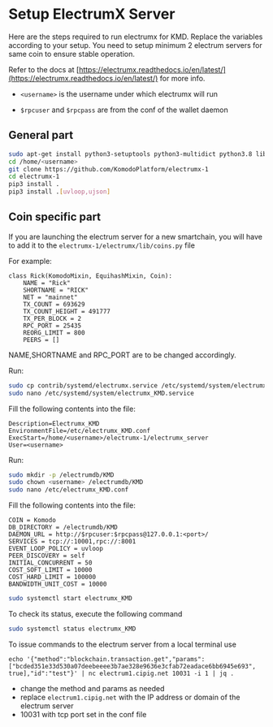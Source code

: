 # Setup ElectrumX Server

Here are the steps required to run electrumx for KMD. Replace the variables according to your setup. You need to setup minimum 2 electrum servers for same coin to ensure stable operation.

Refer to the docs at [https://electrumx.readthedocs.io/en/latest/](https://electrumx.readthedocs.io/en/latest/) for more info.

- `<username>` is the username under which electrumx will run

- `$rpcuser` and `$rpcpass` are from the conf of the wallet daemon

## General part

```bash
sudo apt-get install python3-setuptools python3-multidict python3.8 libleveldb-dev
cd /home/<username>
git clone https://github.com/KomodoPlatform/electrumx-1
cd electrumx-1
pip3 install .
pip3 install .[uvloop,ujson]
```

## Coin specific part

If you are launching the electrum server for a new smartchain, you will have to add it to the `electrumx-1/electrumx/lib/coins.py` file

For example: 

```
class Rick(KomodoMixin, EquihashMixin, Coin):
    NAME = "Rick"
    SHORTNAME = "RICK"
    NET = "mainnet"
    TX_COUNT = 693629
    TX_COUNT_HEIGHT = 491777
    TX_PER_BLOCK = 2
    RPC_PORT = 25435
    REORG_LIMIT = 800
    PEERS = []
```
NAME,SHORTNAME and RPC_PORT are to be changed accordingly.

Run:

```bash
sudo cp contrib/systemd/electrumx.service /etc/systemd/system/electrumx_KMD.service
sudo nano /etc/systemd/system/electrumx_KMD.service
```

Fill the following contents into the file:

```
Description=Electrumx_KMD
EnvironmentFile=/etc/electrumx_KMD.conf
ExecStart=/home/<username>/electrumx-1/electrumx_server
User=<username>
```

Run:

```bash
sudo mkdir -p /electrumdb/KMD
sudo chown <username> /electrumdb/KMD
sudo nano /etc/electrumx_KMD.conf
```

Fill the following contents into the file:

```
COIN = Komodo
DB_DIRECTORY = /electrumdb/KMD
DAEMON_URL = http://$rpcuser:$rpcpass@127.0.0.1:<port>/
SERVICES = tcp://:10001,rpc://:8001
EVENT_LOOP_POLICY = uvloop
PEER_DISCOVERY = self
INITIAL_CONCURRENT = 50
COST_SOFT_LIMIT = 10000
COST_HARD_LIMIT = 100000
BANDWIDTH_UNIT_COST = 10000
```

```bash
sudo systemctl start electrumx_KMD
```

To check its status, execute the following command 

```bash
sudo systemctl status electrumx_KMD
```

To issue commands to the electrum server from a local terminal use 

```
echo '{"method":"blockchain.transaction.get","params":["bcded351e33d530a07deebeeee3b7ae328e9636e3cfab72eadace6bb6945e693", true],"id":"test"}' | nc electrum1.cipig.net 10031 -i 1 | jq .
```

- change the method and params as needed 
- replace `electrum1.cipig.net` with the IP address or domain of the electrum server 
- 10031 with tcp port set in the conf file
